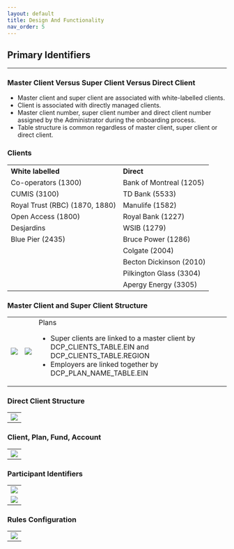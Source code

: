 ```yaml
---
layout: default
title: Design And Functionality
nav_order: 5
---
```


## Primary Identifiers
<hr class="hr-no-bottom-margin"/>

### Master Client Versus Super Client Versus Direct Client

<ul>
  <li>Master client and super client are associated with white-labelled clients.</li>
  <li>Client is associated with directly managed clients.</li>
  <li>Master client number, super client number and direct client number assigned by the Administrator during the onboarding process.</li>
  <li>Table structure is common regardless of master client, super client or direct client.</li>
</ul>

### Clients

<table>				
<tr>
  <th align="left">White labelled</th>
  <th align="left">Direct</th>
</tr>
<tr>
  <td>Co-operators (1300)</td>
  <td>Bank of Montreal (1205)</td>
</tr>
<tr>
  <td>CUMIS (3100)</td>
  <td>TD Bank (5533)</td>
</tr>
<tr>
  <td>Royal Trust (RBC) (1870, 1880)</td>
  <td>Manulife (1582)</td>
</tr>
<tr>
  <td>Open Access (1800)</td>
  <td>Royal Bank (1227)</td>
</tr>
<tr>
  <td>Desjardins</td>
  <td>WSIB (1279)</td>
</tr>
<tr>
  <td>Blue Pier (2435)</td>
  <td>Bruce Power (1286)</td>
</tr>
<tr>
  <td></td>
  <td>Colgate (2004)</td>
</tr>
<tr>
  <td></td>
  <td>Becton Dickinson (2010)</td>
</tr>
<tr>
  <td></td>
  <td>Pilkington Glass (3304)</td>
</tr>
<tr>
  <td></td>
  <td>Apergy Energy (3305)</td>
</tr>
</table>

### Master Client and Super Client Structure

<table>
  <tr>
    <td>
      <img src="https://user-images.githubusercontent.com/20475336/178753027-822e3813-3104-47b9-8321-339b250d7801.png">
    </td>
    <td>
      <img src="https://user-images.githubusercontent.com/20475336/178753101-76806fd5-678e-47f0-b154-59ee49c6c8ca.png">
    </td>
    <td>
        Plans
      <ul>
        <li>Super clients are linked to a master client by
          DCP_CLIENTS_TABLE.EIN and
          DCP_CLIENTS_TABLE.REGION</li>
      <li>Employers are linked together by
          DCP_PLAN_NAME_TABLE.EIN</li>
      </ul>
    </td>
  </tr>
</table>

### Direct Client Structure
<table>
  <tr>
    <td>
      <img src="https://user-images.githubusercontent.com/20475336/178778364-d835c609-4a68-4b83-b525-2399f1ec709c.png">
    </td>
  </tr>
</table>

### Client, Plan, Fund, Account

<table>
  <tr>
    <td>
      <img src="https://user-images.githubusercontent.com/20475336/178778876-d64d8542-415b-4583-ae1f-d3f6b050a430.png">
    </td>
  </tr>
</table>

### Participant Identifiers

<table>
  <tr>
    <td>
      <img src="https://user-images.githubusercontent.com/20475336/178779108-33a7b8fc-c6ec-4a1f-b4cc-39facdcca214.png">
    </td>
  </tr>
  <tr>
    <td>
      <img src="https://user-images.githubusercontent.com/20475336/178779995-d16b48d7-3b4f-4899-8a12-d6acc6e9793a.png">
    </td>
  </tr>
</table>

### Rules Configuration
<table>
  <tr>
    <td>
      <img src="https://user-images.githubusercontent.com/20475336/178780956-e12ac32e-b35c-4685-922c-0368692064bd.png">
    </td>
  </tr>
</table>
